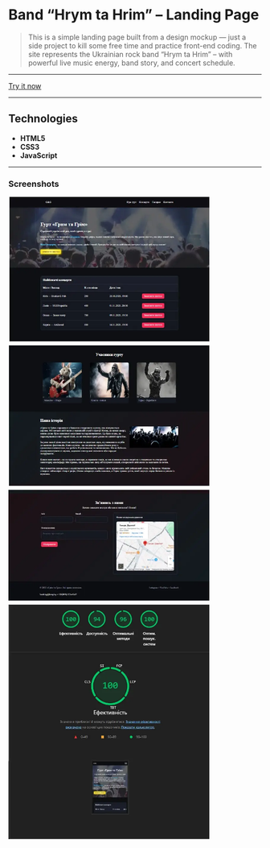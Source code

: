# Band “Hrym ta Hrim” – Landing Page
>This is a simple landing page built from a design mockup — just a side project to kill some free time and practice front-end coding.
The site represents the Ukrainian rock band “Hrym ta Hrim” – with powerful live music energy, band story, and concert schedule.

---

[Try it now]()

---

## Technologies

- **HTML5** 
- **CSS3**
- **JavaScript** 

---

### Screenshots
<div style="display: flex; gap: 8px; flex-direction: column;">
    <img src="./screenshots/about.webp" width='400'/>
    <img src="./screenshots/history.webp" width='400' />
    <img src="./screenshots/footer.webp" width='400' />
    <img src="./screenshots/Speed.webp" width='400' />
</div>
